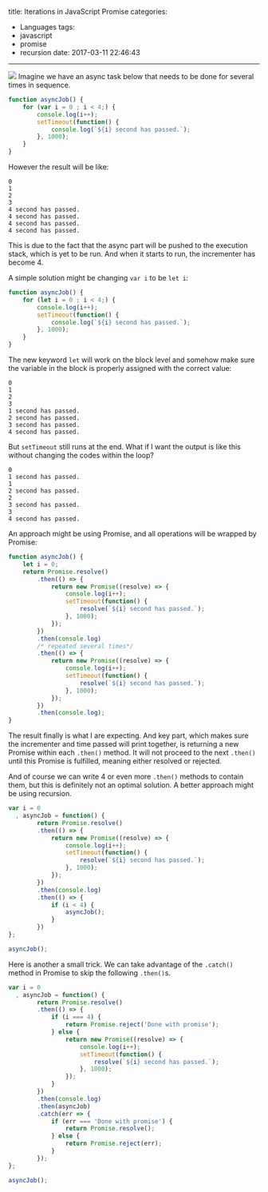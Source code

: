 title: Iterations in JavaScript Promise
categories:
  - Languages
tags:
  - javascript
  - promise
  - recursion
date: 2017-03-11 22:46:43
---
![](/img/2017/03/promise.png)
Imagine we have an async task below that needs to be done for several times in sequence. 

```javascript
function asyncJob() {
    for (var i = 0 ; i < 4;) {
        console.log(i++);
        setTimeout(function() {
            console.log(`${i} second has passed.`);
        }, 1000);
    }
}
```

However the result will be like:
```
0
1
2
3
4 second has passed.
4 second has passed.
4 second has passed.
4 second has passed.
```

This is due to the fact that the async part will be pushed to the execution stack, which is yet to be run. And when it starts to run, the incrementer has become 4.

A simple solution might be changing `var i` to be `let i`:

```javascript
function asyncJob() {
    for (let i = 0 ; i < 4;) {
        console.log(i++);
        setTimeout(function() {
            console.log(`${i} second has passed.`);
        }, 1000);
    }
}
```

The new keyword `let` will work on the block level and somehow make sure the variable in the block is properly assigned with the correct value:

```
0
1
2
3
1 second has passed.
2 second has passed.
3 second has passed.
4 second has passed.
```

But `setTimeout` still runs at the end. What if I want the output is like this without changing the codes within the loop?

```
0
1 second has passed.
1
2 second has passed.
2
3 second has passed.
3
4 second has passed.
```

An approach might be using Promise, and all operations will be wrapped by Promise:

```javascript
function asyncJob() {
    let i = 0;
    return Promise.resolve()
        .then(() => {
            return new Promise((resolve) => {
                console.log(i++);
                setTimeout(function() {
                    resolve(`${i} second has passed.`);
                }, 1000);
            });
        })
        .then(console.log)
        /* repeated several times*/
        .then(() => {
            return new Promise((resolve) => {
                console.log(i++);
                setTimeout(function() {
                    resolve(`${i} second has passed.`);
                }, 1000);
            });
        })
        .then(console.log);
}
```

The result finally is what I are expecting. And key part, which makes sure the incrementer and time passed will print together, is returning a new Promise within each `.then()` method. It will not proceed to the next `.then()` until this Promise is fulfilled, meaning either resolved or rejected.

And of course we can write 4 or even more `.then()` methods to contain them, but this is definitely not an optimal solution. A better approach might be using recursion.

```javascript
var i = 0
  , asyncJob = function() {
        return Promise.resolve()
        .then(() => {
            return new Promise((resolve) => {
                console.log(i++);
                setTimeout(function() {
                    resolve(`${i} second has passed.`);
                }, 1000);
            });
        })
        .then(console.log)
        .then(() => {
            if (i < 4) {
                asyncJob();
            }
        })
};

asyncJob();
```

Here is another a small trick. We can take advantage of the `.catch()` method in Promise to skip the following `.then()`s.

```javascript
var i = 0
  , asyncJob = function() {
        return Promise.resolve()
        .then(() => {
            if (i === 4) {
                return Promise.reject('Done with promise');
            } else {
                return new Promise((resolve) => {
                    console.log(i++);
                    setTimeout(function() {
                        resolve(`${i} second has passed.`);
                    }, 1000);
                });
            }
        })
        .then(console.log)
        .then(asyncJob)
        .catch(err => {
            if (err === 'Done with promise') {
                return Promise.resolve();
            } else {
                return Promise.reject(err);
            }
        });
};

asyncJob();
```
